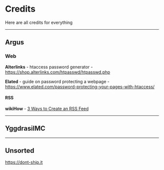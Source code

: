 # Credits

Here are all credits for everything

---

## Argus

### Web

**Alterlinks** - htaccess password generator - https://shop.alterlinks.com/htpasswd/htpasswd.php

**Elated** - guide on password protecting a webpage - https://www.elated.com/password-protecting-your-pages-with-htaccess/

#### RSS

**wikiHow** - [3 Ways to Create an RSS Feed ](https://www.wikihow.com/Create-an-RSS-Feed)



---

## YggdrasilMC

---

## Unsorted

https://dont-ship.it